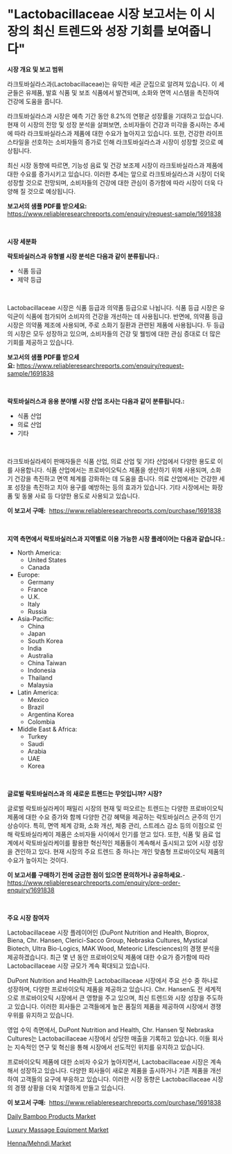 <p><h1>"Lactobacillaceae 시장 보고서는 이 시장의 최신 트렌드와 성장 기회를 보여줍니다"</h1></p><p><strong>시장 개요 및 보고 범위</strong></p>
<p><p>라크토바실라스과(Lactobacillaceae)는 유익한 세균 군집으로 알려져 있습니다. 이 세균들은 유제품, 발효 식품 및 보조 식품에서 발견되며, 소화와 면역 시스템을 촉진하여 건강에 도움을 줍니다.</p><p>라크토바실라스과 시장은 예측 기간 동안 8.2%의 연평균 성장률을 기대하고 있습니다. 현재 이 시장의 전망 및 성장 분석을 살펴보면, 소비자들이 건강과 미각을 중시하는 추세에 따라 라크토바실라스과 제품에 대한 수요가 높아지고 있습니다. 또한, 건강한 라이프스타일을 선호하는 소비자들의 증가로 인해 라크토바실라스과 시장이 성장할 것으로 예상됩니다.</p><p>최신 시장 동향에 따르면, 기능성 음료 및 건강 보조제 시장이 라크토바실라스과 제품에 대한 수요를 증가시키고 있습니다. 이러한 추세는 앞으로 라크토바실라스과 시장이 더욱 성장할 것으로 전망되며, 소비자들의 건강에 대한 관심이 증가함에 따라 시장이 더욱 다양해 질 것으로 예상됩니다.</p></p>
<p><strong>보고서의 샘플 PDF를 받으세요:</strong> <a href="https://www.reliableresearchreports.com/enquiry/request-sample/1691838">https://www.reliableresearchreports.com/enquiry/request-sample/1691838</a></p>
<p>&nbsp;</p>
<p><strong>시장 세분화</strong></p>
<p><strong>락토바실러스과 유형별 시장 분석은 다음과 같이 분류됩니다.:</strong></p>
<p><ul><li>식품 등급</li><li>제약 등급</li></ul></p>
<p>&nbsp;</p>
<p><p>Lactobacillaceae 시장은 식품 등급과 의약품 등급으로 나뉩니다. 식품 등급 시장은 유익균이 식품에 첨가되어 소비자의 건강을 개선하는 데 사용됩니다. 반면에, 의약품 등급 시장은 의약품 제조에 사용되며, 주로 소화기 질환과 관련된 제품에 사용됩니다. 두 등급의 시장은 모두 성장하고 있으며, 소비자들의 건강 및 웰빙에 대한 관심 증대로 더 많은 기회를 제공하고 있습니다.</p></p>
<p><strong>보고서의 샘플 PDF를 받으세요:</strong>&nbsp;<a href="https://www.reliableresearchreports.com/enquiry/request-sample/1691838">https://www.reliableresearchreports.com/enquiry/request-sample/1691838</a></p>
<p>&nbsp;</p>
<p><strong> 락토바실러스과 응용 분야별 시장 산업 조사는 다음과 같이 분류됩니다.:</strong></p>
<p><ul><li>식품 산업</li><li>의료 산업</li><li>기타</li></ul></p>
<p>&nbsp;</p>
<p><p>라크토바실라세이 판매자들은 식품 산업, 의료 산업 및 기타 산업에서 다양한 용도로 이를 사용합니다. 식품 산업에서는 프로바이오틱스 제품을 생산하기 위해 사용되며, 소화기 건강을 촉진하고 면역 체계를 강화하는 데 도움을 줍니다. 의료 산업에서는 건강한 세포 성장을 촉진하고 치아 용구를 예방하는 등의 효과가 있습니다. 기타 시장에서는 화장품 및 동물 사료 등 다양한 용도로 사용되고 있습니다.</p></p>
<p><strong>이 보고서 구매:</strong>&nbsp; <a href="https://www.reliableresearchreports.com/purchase/1691838">https://www.reliableresearchreports.com/purchase/1691838</a></p>
<p>&nbsp;</p>
<p><strong>지역 측면에서 락토바실러스과 지역별로 이용 가능한 시장 플레이어는 다음과 같습니다.:</strong></p>
<p><ul>
    <li>
        North America:
        <ul>
            <li>United States</li>
            <li>Canada</li>
        </ul>
    </li>
    <li>
        Europe:
        <ul>
            <li>Germany</li>
            <li>France</li>
            <li>U.K.</li>
            <li>Italy</li>
            <li>Russia</li>
        </ul>
    </li>
    <li>
        Asia-Pacific:
        <ul>
            <li>China</li>
            <li>Japan</li>
            <li>South Korea</li>
            <li>India</li>
            <li>Australia</li>
            <li>China Taiwan</li>
            <li>Indonesia</li>
            <li>Thailand</li>
            <li>Malaysia</li>
        </ul>
    </li>
    <li>
        Latin America:
        <ul>
            <li>Mexico</li>
            <li>Brazil</li>
            <li>Argentina Korea</li>
            <li>Colombia</li>
        </ul>
    </li>
    <li>
        Middle East & Africa:
        <ul>
            <li>Turkey</li>
            <li>Saudi</li>
            <li>Arabia</li>
            <li>UAE</li>
            <li>Korea</li>
        </ul>
    </li>
    </ul></p>
<p>&nbsp;</p>
<p><strong>글로벌 락토바실러스과 의 새로운 트렌드는 무엇입니까? 시장?</strong></p>
<p><p>글로벌 락토바실라케이 패밀리 시장의 현재 및 떠오르는 트렌드는 다양한 프로바이오틱 제품에 대한 수요 증가와 함께 다양한 건강 혜택을 제공하는 락토바실러스 균주의 인기 상승이다. 특히, 면역 체계 강화, 소화 개선, 체중 관리, 스트레스 감소 등의 이점으로 인해 락토바실라케이 제품은 소비자들 사이에서 인기를 얻고 있다. 또한, 식품 및 음료 업계에서 락토바실라케이를 활용한 혁신적인 제품들이 계속해서 출시되고 있어 시장 성장을 견인하고 있다. 현재 시장의 주요 트렌드 중 하나는 개인 맞춤형 프로바이오틱 제품의 수요가 높아지는 것이다.</p></p>
<p><strong>이 보고서를 구매하기 전에 궁금한 점이 있으면 문의하거나 공유하세요.</strong>- <a href="https://www.reliableresearchreports.com/enquiry/pre-order-enquiry/1691838">https://www.reliableresearchreports.com/enquiry/pre-order-enquiry/1691838</a></p>
<p>&nbsp;</p>
<p><strong>주요 시장 참여자</strong></p>
<p><p>Lactobacillaceae 시장 플레이어인 (DuPont Nutrition and Health, Bioprox, Biena, Chr. Hansen, Clerici-Sacco Group, Nebraska Cultures, Mystical Biotech, Ultra Bio-Logics, MAK Wood, Meteoric Lifesciences)의 경쟁 분석을 제공하겠습니다. 최근 몇 년 동안 프로바이오틱 제품에 대한 수요가 증가함에 따라 Lactobacillaceae 시장 규모가 계속 확대되고 있습니다. </p><p>DuPont Nutrition and Health은 Lactobacillaceae 시장에서 주요 선수 중 하나로 성장하며, 다양한 프로바이오틱 제품을 제공하고 있습니다. Chr. Hansen도 전 세계적으로 프로바이오틱 시장에서 큰 영향을 주고 있으며, 최신 트렌드와 시장 성장을 주도하고 있습니다. 이러한 회사들은 고객들에게 높은 품질의 제품을 제공하여 시장에서 경쟁 우위를 유지하고 있습니다.</p><p>영업 수익 측면에서, DuPont Nutrition and Health, Chr. Hansen 및 Nebraska Cultures는 Lactobacillaceae 시장에서 상당한 매출을 기록하고 있습니다. 이들 회사는 지속적인 연구 및 혁신을 통해 시장에서 선도적인 위치를 유지하고 있습니다.</p><p>프로바이오틱 제품에 대한 소비자 수요가 높아지면서, Lactobacillaceae 시장은 계속해서 성장하고 있습니다. 다양한 회사들이 새로운 제품을 출시하거나 기존 제품을 개선하여 고객들의 요구에 부응하고 있습니다. 이러한 시장 동향은 Lactobacillaceae 시장의 경쟁 상황을 더욱 치열하게 만들고 있습니다.</p></p>
<p><strong>이 보고서 구매:</strong>&nbsp;&nbsp;<a href="https://www.reliableresearchreports.com/purchase/1691838">https://www.reliableresearchreports.com/purchase/1691838</a></p>
<p><p><a href="https://github.com/lbird53714/Market-Research-Report-List-3/blob/main/daily-bamboo-products-market.md">Daily Bamboo Products Market</a></p><p><a href="https://github.com/suaretopek9/Market-Research-Report-List-2/blob/main/luxury-massage-equipment-market.md">Luxury Massage Equipment Market</a></p><p><a href="https://github.com/moyahfrancoestellec51j635wcx/Market-Research-Report-List-1/blob/main/hennamehndi-market.md">Henna/Mehndi Market</a></p></p>
